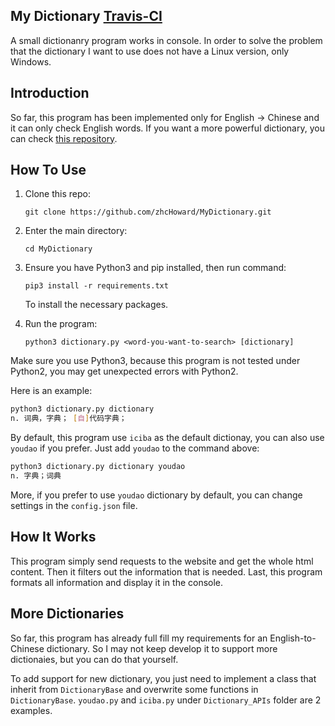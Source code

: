 ## My Dictionary [Travis-CI](https://travis-ci.org/zhcHoward/MyDictionary.svg?branch=master)

A small dictionanry program works in console. In order to solve the problem that the dictionary I want to use does not have a Linux version, only Windows.

## Introduction

So far, this program has been implemented only for English -> Chinese and it can only check English words. If you want a more powerful dictionary, you can check [this repository](https://github.com/louisun/iSearch).

## How To Use

1. Clone this repo:

   `git clone https://github.com/zhcHoward/MyDictionary.git`

2. Enter the main directory:

   `cd MyDictionary`

3. Ensure you have Python3 and pip installed, then run command:

   `pip3 install -r requirements.txt`

   To install the necessary packages.

4. Run the program:

   `python3 dictionary.py <word-you-want-to-search> [dictionary]`

Make sure you use Python3, because this program is not tested under Python2, you may get unexpected errors with Python2.

Here is an example:

```bash
python3 dictionary.py dictionary
n. 词典，字典； [自]代码字典； 
```

By default, this program use `iciba` as the default dictionay, you can also use `youdao` if you prefer. Just add `youdao` to the command above:

```bash
python3 dictionary.py dictionary youdao
n. 字典；词典
```

More, if you prefer to use `youdao` dictionary by default, you can change settings in the `config.json` file.

## How It Works

This program simply send requests to the website and get the whole html content. Then it filters out the information that is needed. Last, this program formats all information and display it in the console.

## More Dictionaries

So far, this program has already full fill my requirements for an English-to-Chinese dictionary. So I may not keep develop it to support more dictionaies, but you can do that yourself.

To add support for new dictionary, you just need to implement a class that inherit from `DictionaryBase` and overwrite some functions in `DictionaryBase`. `youdao.py` and `iciba.py` under `Dictionary_APIs` folder are 2 examples.